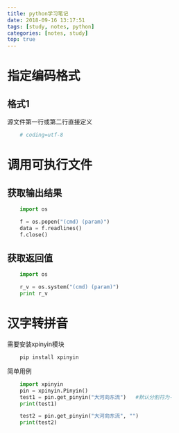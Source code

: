 ```yaml
---
title: python学习笔记
date: 2018-09-16 13:17:51
tags: [study, notes, python]
categories: [notes, study]
top: true
---
```


# 指定编码格式

## 格式1

源文件第一行或第二行直接定义

```python
    # coding=utf-8
```

# 调用可执行文件

## 获取输出结果

```python
    import os

    f = os.popen("(cmd) (param)")
    data = f.readlines()
    f.close()
```

## 获取返回值

```python
    import os

    r_v = os.system("(cmd) (param)")
    print r_v
```

# 汉字转拼音

需要安装xpinyin模块

```shell
    pip install xpinyin
```

简单用例

```python
    import xpinyin
    pin = xpinyin.Pinyin()
    test1 = pin.get_pinyin("大河向东流")   #默认分割符为-
    print(test1)

    test2 = pin.get_pinyin("大河向东流", "")
    print(test2)
```
